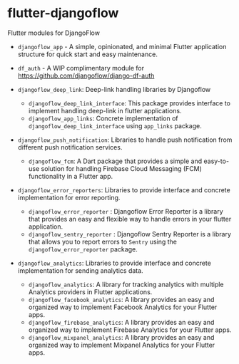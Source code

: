 # flutter-djangoflow

Flutter modules for DjangoFlow

- `djangoflow_app` - A simple, opinionated, and minimal Flutter application structure for quick start and easy maintenance.
- `df_auth` - A WIP complimentary module for https://github.com/djangoflow/django-df-auth
- `djangoflow_deep_link`: Deep-link handling libraries by Djangoflow
  - `djangoflow_deep_link_interface`: This package provides interface to implement handling deep-link in flutter applications.
  - `djangoflow_app_links`: Concrete implementation of `djangoflow_deep_link_interface` using `app_links` package.
- `djangoflow_push_notification`: Libraries to handle push notification from different push notification services.
  - `djangoflow_fcm`: A Dart package that provides a simple and easy-to-use solution for handling Firebase Cloud Messaging (FCM) functionality in a Flutter app.
- `djangoflow_error_reporters`: Libraries to provide interface and concrete implementation for error reporting.

  - `djangoflow_error_reporter` : Djangoflow Error Reporter is a library that provides an easy and flexible way to handle errors in your flutter application.
  - `djangoflow_sentry_reporter` : Djangoflow Sentry Reporter is a library that allows you to report errors to `Sentry` using the `djangoflow_error_reporter` package.

- `djangoflow_analytics`: Libraries to provide interface and concrete implementation for sending analytics data.
  - `djangoflow_analytics`: A library for tracking analytics with multiple Analytics providers in Flutter applications.
  - `djangoflow_facebook_analytics`: A library provides an easy and organized way to implement Facebook Analytics for your Flutter apps.
  - `djangoflow_firebase_analytics`: A library provides an easy and organized way to implement Firebase Analytics for your Flutter apps.
  - `djangoflow_mixpanel_analytics`: A library provides an easy and organized way to implement Mixpanel Analytics for your Flutter apps.
